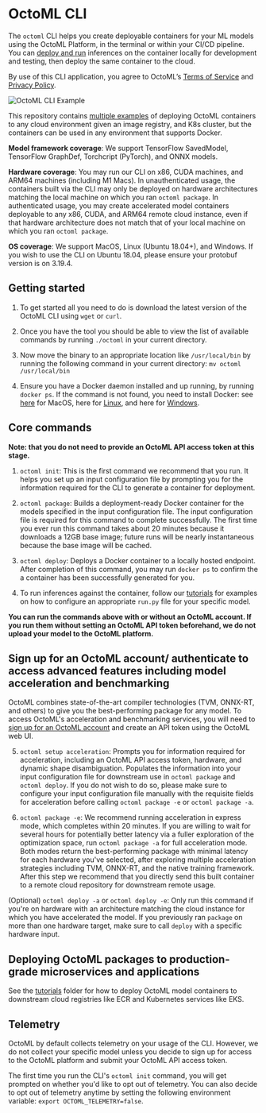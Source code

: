 # OctoML CLI

The `octoml` CLI helps you create deployable containers for your ML models using the OctoML Platform, in the terminal or within your CI/CD pipeline.
You can [deploy and run](https://github.com/octoml/octoml-cli-tutorials/tree/main/tutorials#demos) inferences on the container locally for development and testing, then deploy the same container to the cloud.

By use of this CLI application, you agree to OctoML’s [Terms of Service](https://octoml.ai/legals/terms-of-service/) and [Privacy Policy](https://octoml.ai/legals/privacy-policy/).

![OctoML CLI Example](https://www.datocms-assets.com/45680/1652749860-octoml_cli.gif)

This repository contains [multiple examples](https://github.com/octoml/octoml-cli-tutorials/tree/main/tutorials#demos) of deploying OctoML containers to any cloud environment given an image registry,
and K8s cluster, but the containers can be used in any environment that supports Docker.

**Model framework coverage**: We support TensorFlow SavedModel, TensorFlow GraphDef, Torchcript (PyTorch), and ONNX models.

**Hardware coverage**: You may run our CLI on x86, CUDA machines, and ARM64 machines (including M1 Macs). In unauthenticated usage, the containers built via the CLI may only be deployed on hardware architectures matching the local machine on which you ran `octoml package`. In authenticated usage, you may create accelerated model containers deployable to any x86, CUDA, and ARM64 remote cloud instance, even if that hardware architecture does not match that of your local machine on which you ran `octoml package`.

**OS coverage**: We support MacOS, Linux (Ubuntu 18.04+), and Windows. If you wish to use the CLI on Ubuntu 18.04, please ensure your protobuf version is on 3.19.4.

## Getting started

1. To get started all you need to do is download the latest version of the OctoML CLI using `wget` or `curl`.

2. Once you have the tool you should be able to view the list of available commands by running `./octoml` in your current directory.

3. Now move the binary to an appropriate location like `/usr/local/bin` by running the following command in your current directory: `mv octoml /usr/local/bin`

4. Ensure you have a Docker daemon installed and up running, by running `docker ps`. If the command is not found, you need to install Docker: see [here](https://runnable.com/docker/install-docker-on-macos) for MacOS, here for [Linux](https://docs.rapidminer.com/9.6/deployment/overview/install-docker-on-linux.html), and here for [Windows](https://docs.rapidminer.com/9.6/deployment/overview/install-docker-on-windows.html).




## Core commands

**Note: that you do not need to provide an OctoML API access token at this stage.**

1. `octoml init`: This is the first command we recommend that you run. It helps you set up an input configuration file by prompting you for the information required for the CLI to generate a container for deployment.

2. `octoml package`: Builds a deployment-ready Docker container for the models specified in the input configuration file. The input configuration file is required for this command to complete successfully. The first time you ever run this command takes about 20 minutes because it downloads a 12GB base image; future runs will be nearly instantaneous because the base image will be cached.

3. `octoml deploy`: Deploys a Docker container to a locally hosted endpoint. After completion of this command, you may run `docker ps` to confirm the a container has been successfully generated for you.

4. To run inferences against the container, follow our [tutorials](https://github.com/octoml/octoml-cli-tutorials/tree/main/tutorials#demos) for examples on how to configure an appropriate `run.py` file for your specific model.

**You can run the commands above with or without an OctoML account. If you run them without setting an OctoML API token beforehand, we do not upload your model to the OctoML platform.**

## Sign up for an OctoML account/ authenticate to access advanced features including model acceleration and benchmarking
OctoML combines state-of-the-art compiler technologies (TVM, ONNX-RT, and others) to give you the best-performing package for any model. To access OctoML's acceleration and benchmarking services, you will need to [sign up for an OctoML account](https://learn.octoml.ai/private-preview) and create an API token using the OctoML web UI.

5. `octoml setup acceleration`: Prompts you for information required for acceleration, including an OctoML API access token, hardware, and dynamic shape disambiguation. Populates the information into your input configuration file for downstream use in `octoml package` and `octoml deploy`. If you do not wish to do so, please make sure to configure your input configuration file manually with the requisite fields for acceleration before calling `octoml package -e` or `octoml package -a`.

6. `octoml package -e`: We recommend running acceleration in express mode, which completes within 20 minutes. If you are willing to wait for several hours for potentially better latency via a fuller exploration of the optimization space, run `octoml package -a` for full acceleration mode. Both modes return the best-performing package with minimal latency for each hardware you've selected, after exploring multiple acceleration strategies including TVM, ONNX-RT, and the native training framework. After this step we recommend that you directly send this built container to a remote cloud repository for downstream remote usage.

(Optional) `octoml deploy -a` or `octoml deploy -e`: Only run this command if you're on hardware with an architecture matching the cloud instance for which you have accelerated the model. If you previously ran `package` on more than one hardware target, make sure to call `deploy` with a specific hardware input.

## Deploying OctoML packages to production-grade microservices and applications

See the [tutorials](https://github.com/octoml/octoml-cli-tutorials/tree/main/tutorials#demos) folder for how to deploy OctoML model containers to downstream cloud registries like ECR and Kubernetes services like EKS.

## Telemetry

OctoML by default collects telemetry on your usage of the CLI. However, we do not collect your specific model unless you decide to sign up for access to the OctoML platform and submit your OctoML API access token.

The first time you run the CLI's `octoml init` command, you will get prompted on whether you'd like to opt out of telemetry. You can also decide to opt out of telemetry anytime by setting the following environment variable: `export OCTOML_TELEMETRY=false`.
